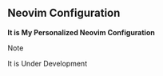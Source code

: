 ## Neovim Configuration
    
**It is My Personalized Neovim Configuration**

> [!NOTE]
> It is Under Development






